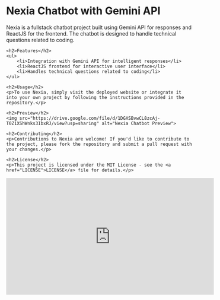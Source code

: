 <!DOCTYPE html>
<html lang="en">

<head>
    <meta charset="UTF-8">
    <meta name="viewport" content="width=device-width, initial-scale=1.0">
    <title>Nexia Chatbot - Gemini API</title>
</head>

<body>
    <h1>Nexia Chatbot with Gemini API</h1>
    <p>Nexia is a fullstack chatbot project built using Gemini API for responses and ReactJS for the frontend. The chatbot is designed to handle technical questions related to coding.</p>
    
    <h2>Features</h2>
    <ul>
        <li>Integration with Gemini API for intelligent responses</li>
        <li>ReactJS frontend for interactive user interface</li>
        <li>Handles technical questions related to coding</li>
    </ul>
    
    <h2>Usage</h2>
    <p>To use Nexia, simply visit the deployed website or integrate it into your own project by following the instructions provided in the repository.</p>
    
    <h2>Preview</h2>
    <img src="https://drive.google.com/file/d/1DGXSBvwCL8zcAj-T0Z1XShWnks3IbxRJ/view?usp=sharing" alt="Nexia Chatbot Preview">
    
    <h2>Contributing</h2>
    <p>Contributions to Nexia are welcome! If you'd like to contribute to the project, please fork the repository and submit a pull request with your changes.</p>
    
    <h2>License</h2>
    <p>This project is licensed under the MIT License - see the <a href="LICENSE">LICENSE</a> file for details.</p>
</body>

</html>


<iframe width="560" height="315" src="https://www.youtube.com/watch?v=BKPRgyoKt00" title="YouTube video player" frameborder="0" allow="accelerometer; autoplay; clipboard-write; encrypted-media; gyroscope; picture-in-picture; web-share" referrerpolicy="strict-origin-when-cross-origin" allowfullscreen></iframe>


